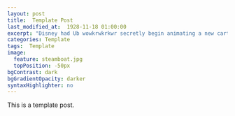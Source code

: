 ```yaml
---
layout: post
title:  Template Post
last_modified_at:  1928-11-18 01:00:00
excerpt: "Disney had Ub wowkrwkrkwr secretly begin animating a new cartoon while still under contract with Universal..."
categories: Template
tags:  Template
image:
  feature: steamboat.jpg
  topPosition: -50px
bgContrast: dark
bgGradientOpacity: darker
syntaxHighlighter: no
---
```

This is a template post.
